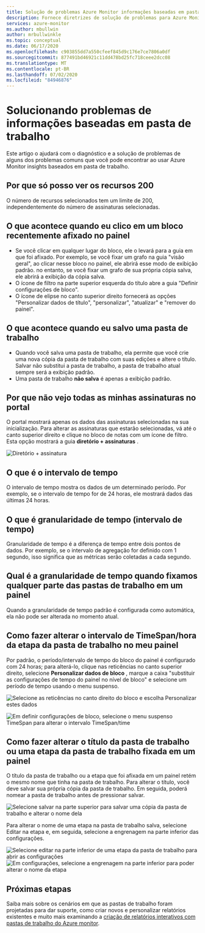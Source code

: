 ```yaml
---
title: Solução de problemas Azure Monitor informações baseadas em pasta de trabalho
description: Fornece diretrizes de solução de problemas para Azure Monitor informações baseadas em pasta de trabalho para serviços como Azure Key Vault, Azure CosmosDB, armazenamento do Azure e cache do Azure para Redis.
services: azure-monitor
ms.author: mbullwin
author: mrbullwinkle
ms.topic: conceptual
ms.date: 06/17/2020
ms.openlocfilehash: c903855dd7a550cfeef845d9c176e7ce7806a0df
ms.sourcegitcommit: 877491bd46921c11dd478bd25fc718ceee2dcc08
ms.translationtype: MT
ms.contentlocale: pt-BR
ms.lasthandoff: 07/02/2020
ms.locfileid: "84946876"
---
```

# <a name="troubleshooting-workbook-based-insights"></a>Solucionando problemas de informações baseadas em pasta de trabalho

Este artigo o ajudará com o diagnóstico e a solução de problemas de alguns dos problemas comuns que você pode encontrar ao usar Azure Monitor insights baseados em pasta de trabalho.


## <a name="why-can-i-only-see-200-resources"></a>Por que só posso ver os recursos 200

O número de recursos selecionados tem um limite de 200, independentemente do número de assinaturas selecionadas.

## <a name="what-happens-when-i-click-on-a-recently-pinned-tile-in-the-dashboard"></a>O que acontece quando eu clico em um bloco recentemente afixado no painel

* Se você clicar em qualquer lugar do bloco, ele o levará para a guia em que foi afixado. Por exemplo, se você fixar um grafo na guia "visão geral", ao clicar nesse bloco no painel, ele abrirá esse modo de exibição padrão. no entanto, se você fixar um grafo de sua própria cópia salva, ele abrirá a exibição da cópia salva.
* O ícone de filtro na parte superior esquerda do título abre a guia "Definir configurações de bloco".
* O ícone de elipse no canto superior direito fornecerá as opções "Personalizar dados de título", "personalizar", "atualizar" e "remover do painel".

## <a name="what-happens-when-i-save-a-workbook"></a>O que acontece quando eu salvo uma pasta de trabalho

* Quando você salva uma pasta de trabalho, ela permite que você crie uma nova cópia da pasta de trabalho com suas edições e altere o título. Salvar não substitui a pasta de trabalho, a pasta de trabalho atual sempre será a exibição padrão.
* Uma pasta de trabalho **não salva** é apenas a exibição padrão.

## <a name="why-dont-i-see-all-my-subscriptions-in-the-portal"></a>Por que não vejo todas as minhas assinaturas no portal

O portal mostrará apenas os dados das assinaturas selecionadas na sua inicialização. Para alterar as assinaturas que estarão selecionadas, vá até o canto superior direito e clique no bloco de notas com um ícone de filtro. Esta opção mostrará a guia **diretório + assinaturas** .

![Diretório + assinatura](./media/storage-insights-overview/fqa3.png)

## <a name="what-is-time-range"></a>O que é o intervalo de tempo

O intervalo de tempo mostra os dados de um determinado período. Por exemplo, se o intervalo de tempo for de 24 horas, ele mostrará dados das últimas 24 horas.

## <a name="what-is-time-granularity-time-grain"></a>O que é granularidade de tempo (intervalo de tempo)

Granularidade de tempo é a diferença de tempo entre dois pontos de dados. Por exemplo, se o intervalo de agregação for definido com 1 segundo, isso significa que as métricas serão coletadas a cada segundo.

## <a name="what-is-the-time-granularity-once-we-pin-any-part-of-the-workbooks-to-a-dashboard"></a>Qual é a granularidade de tempo quando fixamos qualquer parte das pastas de trabalho em um painel

Quando a granularidade de tempo padrão é configurada como automática, ela não pode ser alterada no momento atual.

## <a name="how-do-i-change-the-timespan-time-range-of-the-workbook-step-on-my-dashboard"></a>Como fazer alterar o intervalo de TimeSpan/hora da etapa da pasta de trabalho no meu painel

Por padrão, o período/intervalo de tempo do bloco do painel é configurado com 24 horas; para alterá-lo, clique nas reticências no canto superior direito, selecione **Personalizar dados de bloco** , marque a caixa "substituir as configurações de tempo do painel no nível de bloco" e selecione um período de tempo usando o menu suspenso.  

![Selecione as reticências no canto direito do bloco e escolha Personalizar estes dados](./media/storage-insights-overview/fqa-data-settings.png)

![Em definir configurações de bloco, selecione o menu suspenso TimeSpan para alterar o intervalo TimeSpan/time](./media/storage-insights-overview/fqa-timespan.png)

## <a name="how-do-i-change-the-title-of-the-workbook-or-a-workbook-step-i-pinned-to-a-dashboard"></a>Como fazer alterar o título da pasta de trabalho ou uma etapa da pasta de trabalho fixada em um painel

O título da pasta de trabalho ou a etapa que foi afixada em um painel retém o mesmo nome que tinha na pasta de trabalho. Para alterar o título, você deve salvar sua própria cópia da pasta de trabalho. Em seguida, poderá nomear a pasta de trabalho antes de pressionar salvar.

![Selecione salvar na parte superior para salvar uma cópia da pasta de trabalho e alterar o nome dela](./media/storage-insights-overview/fqa-change-workbook-name.png)

Para alterar o nome de uma etapa na pasta de trabalho salva, selecione Editar na etapa e, em seguida, selecione a engrenagem na parte inferior das configurações.

![Selecione editar na parte inferior de uma etapa da pasta de trabalho para abrir as configurações](./media/storage-insights-overview/fqa-edit.png)
![Em configurações, selecione a engrenagem na parte inferior para poder alterar o nome da etapa](./media/storage-insights-overview/fqa-change-name.png)

## <a name="next-steps"></a>Próximas etapas

Saiba mais sobre os cenários em que as pastas de trabalho foram projetadas para dar suporte, como criar novos e personalizar relatórios existentes e muito mais examinando a [criação de relatórios interativos com pastas de trabalho do Azure monitor](https://docs.microsoft.com/azure/azure-monitor/platform/workbooks-overview).